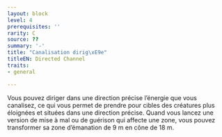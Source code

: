 ```yaml
---
layout: block
level: 4
prerequisites: ''
rarity: C
source: ??
summary: '-'
title: "Canalisation dirig\xE9e"
titleEN: Directed Channel
traits:
- general

---
```


<p>Vous pouvez diriger dans une direction précise l’énergie que vous canalisez, ce qui vous permet de prendre pour cibles des créatures plus éloignées et situées dans une direction précise. Quand vous lancez une version de mise à mal ou de guérison qui affecte une zone, vous pouvez transformer sa zone d’émanation de 9 m en cône de 18 m.</p>